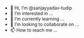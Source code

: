 - 👋 Hi, I’m @sanjayyadav-tudip
- 👀 I’m interested in ...
- 🌱 I’m currently learning ...
- 💞️ I’m looking to collaborate on ...
- 📫 How to reach me ...

<!---
sanjayyadav-tudip/sanjayyadav-tudip is a ✨ special ✨ repository because its `README.md` (this file) appears on your GitHub profile.
You can click the Preview link to take a look at your changes.
--->
